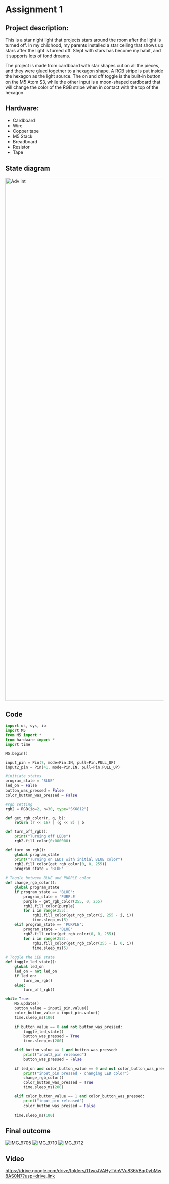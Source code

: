# Assignment 1


## Project description:
This is a star night light that projects stars around the room after the light is turned off. In my childhood, my parents installed a star ceiling that shows up stars after the light is turned off. Slept with stars has become my habit, and it supports lots of fond dreams.

The project is made from cardboard with star shapes cut on all the pieces, and they were glued together to a hexagon shape. A RGB stripe is put inside the hexagon as the light source. The on and off toggle is the built-in button on the M5 Atom S3, while the other input is a moon-shaped cardboard that will change the color of the RGB stripe when in contact with the top of the hexagon.


## Hardware:
- Cardboard
- Wire
- Copper tape
- M5 Stack
- Breadboard
- Resistor
- Tape
  
## State diagram
<img width="1664" alt="Adv int" src="https://github.com/user-attachments/assets/71617561-6e50-4d93-9596-992054e99d44">

## Code
```Python
import os, sys, io
import M5
from M5 import *
from hardware import *
import time

M5.begin()

input_pin = Pin(7, mode=Pin.IN, pull=Pin.PULL_UP)
input2_pin = Pin(41, mode=Pin.IN, pull=Pin.PULL_UP)

#initiate states
program_state = 'BLUE'
led_on = False
button_was_pressed = False
color_button_was_pressed = False

#rgb setting
rgb2 = RGB(io=2, n=30, type="SK6812")

def get_rgb_color(r, g, b):
    return (r << 16) | (g << 8) | b

def turn_off_rgb():
    print("Turning off LEDs")
    rgb2.fill_color(0x000000)

def turn_on_rgb():
    global program_state
    print("Turning on LEDs with initial BLUE color")
    rgb2.fill_color(get_rgb_color(0, 0, 255))
    program_state = 'BLUE'

# Toggle between BLUE and PURPLE color
def change_rgb_color():
    global program_state
    if program_state == 'BLUE':
        program_state = 'PURPLE'
        purple = get_rgb_color(255, 0, 255)
        rgb2.fill_color(purple)
        for i in range(255):
            rgb2.fill_color(get_rgb_color(i, 255 - i, i))
            time.sleep_ms(5)
    elif program_state == 'PURPLE':
        program_state = 'BLUE'
        rgb2.fill_color(get_rgb_color(0, 0, 255))
        for i in range(255):
            rgb2.fill_color(get_rgb_color(255 - i, 0, i))
            time.sleep_ms(5)

# Toggle the LED state
def toggle_led_state():
    global led_on
    led_on = not led_on
    if led_on:
        turn_on_rgb()
    else:
        turn_off_rgb()

while True:
    M5.update()
    button_value = input2_pin.value()
    color_button_value = input_pin.value()
    time.sleep_ms(100)

    if button_value == 0 and not button_was_pressed:
        toggle_led_state()
        button_was_pressed = True
        time.sleep_ms(200)

    elif button_value == 1 and button_was_pressed:
        print("input2_pin released")
        button_was_pressed = False
    
    if led_on and color_button_value == 0 and not color_button_was_pressed:
        print("input_pin pressed - changing LED color")
        change_rgb_color()
        color_button_was_pressed = True
        time.sleep_ms(200)

    elif color_button_value == 1 and color_button_was_pressed:
        print("input_pin released")
        color_button_was_pressed = False
    
    time.sleep_ms(100)
```
## Final outcome
![IMG_9705](https://github.com/user-attachments/assets/4e71075c-23fb-46df-be5c-5f8a26ff460e)
![IMG_9710](https://github.com/user-attachments/assets/14c604c6-80fb-4387-a6eb-921caed0d54c)
![IMG_9712](https://github.com/user-attachments/assets/e0702912-d72c-4b73-ae0a-75412d51964a)

## Video
https://drive.google.com/drive/folders/1TwoJVAHyTVnVVu836VBqr0ybMw8AS0N7?usp=drive_link
